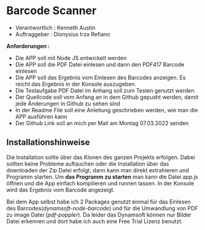 # Barcode Scanner

* Verantwortlich : Kenneth Austin
* Auftraggeber : Dionysius Irza Refiano

**Anforderungen :** 
- Die APP soll mit Node JS entwickelt werden
- Die APP soll die PDF Datei einlesen und dann den PDF417 Barcode einlesen
- Die APP soll das Ergebnis vom Einlesen des Barcodes anzeigen. Es reicht das Ergebnis in der Konsole auszugeben.
- Die Testaufgabe PDF Datei im Anhang soll zum Testen genutzt werden
- Der Quellcode soll vom Anfang an in dem Github gepusht werden, damit jede Änderungen in Github zu sehen sind
- In der Readme File soll eine Anleitung geschrieben werden, wie man die APP ausführen kann
- Der Github Link soll an mich per Mail am Montag 07.03.2022 senden

## Installationshinweise

Die Installation sollte über das Klonen des ganzen Projekts erfolgen. Dabei sollten keine Probleme auftauchen oder die Installation über das downloaden der Zip Datei erfolgt, dann kann man direkt extrahieren und Programm starten. Um **das Programm zu starten** man kann die Datei app.js öffnen und die App einfach kompilieren und runnen lassen. In der Konsole wird das Ergebnis vom Barcode angezeigt.

Bei dem App selbst habe ich 2 Packages genutzt einmal für das Einlesen des Barcodes(_dynamsoft-node-barcode_) und für die Umwandlung von PDF zu image Datei (_pdf-poppler_). Da leider das Dynamsoft können nur Bilder Datei erkennen und dort habe ich auch eine Free Trial Lizenz benutzt.
